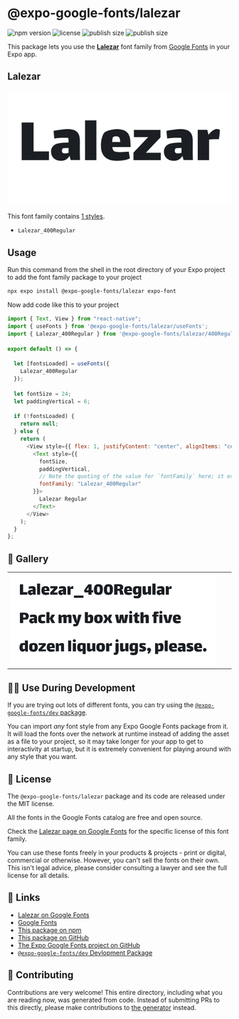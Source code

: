 # @expo-google-fonts/lalezar

![npm version](https://flat.badgen.net/npm/v/@expo-google-fonts/lalezar)
![license](https://flat.badgen.net/github/license/expo/google-fonts)
![publish size](https://flat.badgen.net/packagephobia/install/@expo-google-fonts/lalezar)
![publish size](https://flat.badgen.net/packagephobia/publish/@expo-google-fonts/lalezar)

This package lets you use the [**Lalezar**](https://fonts.google.com/specimen/Lalezar) font family from [Google Fonts](https://fonts.google.com/) in your Expo app.

## Lalezar

![Lalezar](./font-family.png)

This font family contains [1 styles](#-gallery).

- `Lalezar_400Regular`

## Usage

Run this command from the shell in the root directory of your Expo project to add the font family package to your project

```sh
npx expo install @expo-google-fonts/lalezar expo-font
```

Now add code like this to your project

```js
import { Text, View } from "react-native";
import { useFonts } from '@expo-google-fonts/lalezar/useFonts';
import { Lalezar_400Regular } from '@expo-google-fonts/lalezar/400Regular';

export default () => {

  let [fontsLoaded] = useFonts({
    Lalezar_400Regular
  });

  let fontSize = 24;
  let paddingVertical = 6;

  if (!fontsLoaded) {
    return null;
  } else {
    return (
      <View style={{ flex: 1, justifyContent: "center", alignItems: "center" }}>
        <Text style={{
          fontSize,
          paddingVertical,
          // Note the quoting of the value for `fontFamily` here; it expects a string!
          fontFamily: "Lalezar_400Regular"
        }}>
          Lalezar Regular
        </Text>
      </View>
    );
  }
};
```

## 🔡 Gallery


||||
|-|-|-|
|![Lalezar_400Regular](./400Regular/Lalezar_400Regular.ttf.png)||||


## 👩‍💻 Use During Development

If you are trying out lots of different fonts, you can try using the [`@expo-google-fonts/dev` package](https://github.com/expo/google-fonts/tree/master/font-packages/dev#readme).

You can import _any_ font style from any Expo Google Fonts package from it. It will load the fonts over the network at runtime instead of adding the asset as a file to your project, so it may take longer for your app to get to interactivity at startup, but it is extremely convenient for playing around with any style that you want.


## 📖 License

The `@expo-google-fonts/lalezar` package and its code are released under the MIT license.

All the fonts in the Google Fonts catalog are free and open source.

Check the [Lalezar page on Google Fonts](https://fonts.google.com/specimen/Lalezar) for the specific license of this font family.

You can use these fonts freely in your products & projects - print or digital, commercial or otherwise. However, you can't sell the fonts on their own. This isn't legal advice, please consider consulting a lawyer and see the full license for all details.

## 🔗 Links

- [Lalezar on Google Fonts](https://fonts.google.com/specimen/Lalezar)
- [Google Fonts](https://fonts.google.com/)
- [This package on npm](https://www.npmjs.com/package/@expo-google-fonts/lalezar)
- [This package on GitHub](https://github.com/expo/google-fonts/tree/master/font-packages/lalezar)
- [The Expo Google Fonts project on GitHub](https://github.com/expo/google-fonts)
- [`@expo-google-fonts/dev` Devlopment Package](https://github.com/expo/google-fonts/tree/master/font-packages/dev)

## 🤝 Contributing

Contributions are very welcome! This entire directory, including what you are reading now, was generated from code. Instead of submitting PRs to this directly, please make contributions to [the generator](https://github.com/expo/google-fonts/tree/master/packages/generator) instead.
